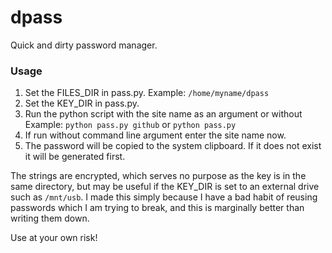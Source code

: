 # dpass

Quick and dirty password manager.

### Usage

1. Set the FILES_DIR in pass.py. Example: `/home/myname/dpass`
2. Set the KEY_DIR in pass.py.
3. Run the python script with the site name as an argument or without Example: `python pass.py github` or `python pass.py`
4. If run without command line argument enter the site name now.
5. The password will be copied to the system clipboard. If it does not exist it will be generated first.


The strings are encrypted, which serves no purpose as the key is in the same directory, but may be useful if the KEY_DIR is set to an external drive such as `/mnt/usb`.
I made this simply because I have a bad habit of reusing passwords which I am trying to break, and this is marginally better than writing them down.

Use at your own risk!
